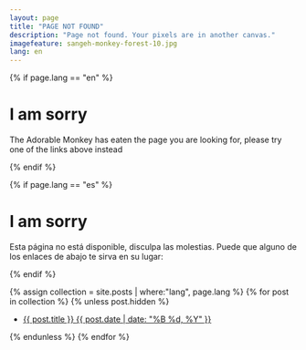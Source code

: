```yaml
---
layout: page
title: "PAGE NOT FOUND"
description: "Page not found. Your pixels are in another canvas."
imagefeature: sangeh-monkey-forest-10.jpg
lang: en
---
```


{% if page.lang == "en" %}

<div class="text-center">
	<h1>I am sorry</h1>
	<p>The Adorable Monkey has eaten the page you are looking for,
	please try one of the links above instead</p>
</div>

{% endif %}

{% if page.lang == "es" %}

<div class="text-center">
  <h1>I am sorry</h1>
  <p>Esta página no está disponible, disculpa las molestias. Puede que alguno de los enlaces de abajo te sirva en su lugar:</p>
</div>

{% endif %}


{% assign collection = site.posts | where:"lang", page.lang %}
{% for post in collection %}
{% unless post.hidden %}
   <ul class="post-list">
    <li>
    <article>
    <a href="{{ site.url }}{{ post.url }}">
    {{ post.title }}
    <span class="entry-date">
    <time datetime="{{ post.date | date_to_xmlschema }}">{{ post.date | date: "%B %d, %Y" }}</time>
    </span>
    </a>
    </article>
    </li>
  </ul>
{% endunless %}
{% endfor %}


